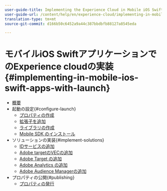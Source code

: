 ```yaml
---
user-guide-title: Implementing the Experience Cloud in Mobile iOS Swift Applications
user-guide-url: /content/help/en/experience-cloud/implementing-in-mobile-ios-swift-apps-with-launch/index.html
translation-type: tm+mt
source-git-commit: d166b50c6452a9a44c387bbdbfb88127a8545eda

---
```



# モバイルiOS SwiftアプリケーションでのExperience cloudの実装 {#implementing-in-mobile-ios-swift-apps-with-launch}

+ [概要](index.md)
+ 起動の設定{#configure-launch}
   + [プロパティの作成](launch-create-a-property.md)
   + [拡張子を追加](launch-add-extensions.md)
   + [ライブラリの作成](launch-create-a-library.md)
   + [Mobile SDK のインストール](launch-install-the-mobile-sdk.md)
+ ソリューションの実装{#implement-solutions}
   + [IDサービスの追加](id-service.md)
   + [Adobe targetのVECの追加](target-vec.md)
   + [Adobe Target の追加](target.md)
   + [Adobe Analytics の追加](analytics.md)
   + [Adobe Audience Managerの追加](audience-manager.md)
+ プロパティの公開{#publishing}
   + [プロパティの発行](publish.md)
